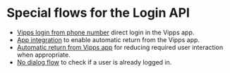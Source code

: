 <!-- START_METADATA
---
title: Introduction
sidebar_label: Special flows for the Login API
sidebar_position: 40
description: Special flows for the Login API.
pagination_prev: Null
pagination_next: Null
---
END_METADATA -->

# Special flows for the Login API

- [Vipps login from phone number](phone-number-ciba-flows.md) direct login in the Vipps app.
- [App integration](app-integration.md) to enable automatic return from the Vipps app.
- [Automatic return from Vipps app](automatic-return.md) for reducing required user interaction when appropriate.
- [No dialog flow](no-dialog.md) to check if a user is already logged in.
